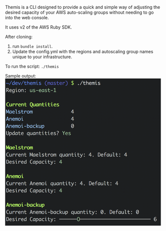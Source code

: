 Themis is a CLI designed to provide a quick and simple way of adjusting the desired capacity of your AWS auto-scaling groups without needing to go into the web console.

It uses v2 of the AWS Ruby SDK.

After cloning:
1. run `bundle install`.
2. Update the config.yml with the regions and autoscaling group names unique to your infrastructure.

To run the script:
`./themis`

Sample output:
![Alt text](output.png?raw=true "output")
